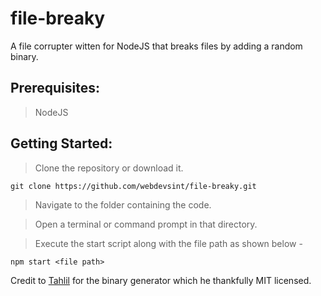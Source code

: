 # file-breaky
A file corrupter witten for NodeJS that breaks files by adding a random binary.

## Prerequisites:
> NodeJS

## Getting Started:
> Clone the repository or download it.
```
git clone https://github.com/webdevsint/file-breaky.git
```

> Navigate to the folder containing the code.  

> Open a terminal or command prompt in that directory.  

> Execute the start script along with the file path as shown below -  

```npm start <file path>```  
  
Credit to [Tahlil](https://github.com/tahlilma) for the binary generator which he thankfully MIT licensed.
